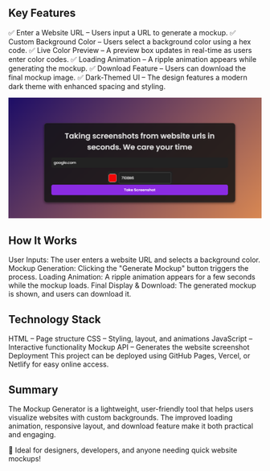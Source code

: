 ## Key Features
✅ Enter a Website URL – Users input a URL to generate a mockup.
✅ Custom Background Color – Users select a background color using a hex code.
✅ Live Color Preview – A preview box updates in real-time as users enter color codes.
✅ Loading Animation – A ripple animation appears while generating the mockup.
✅ Download Feature – Users can download the final mockup image.
✅ Dark-Themed UI – The design features a modern dark theme with enhanced spacing and styling.

![mockup Screenshot](assets/mockup.png)
## How It Works
User Inputs: The user enters a website URL and selects a background color.
Mockup Generation: Clicking the "Generate Mockup" button triggers the process.
Loading Animation: A ripple animation appears for a few seconds while the mockup loads.
Final Display & Download: The generated mockup is shown, and users can download it.


## Technology Stack
HTML – Page structure
CSS – Styling, layout, and animations
JavaScript – Interactive functionality
Mockup API – Generates the website screenshot
Deployment
This project can be deployed using GitHub Pages, Vercel, or Netlify for easy online access.


## Summary
The Mockup Generator is a lightweight, user-friendly tool that helps users visualize websites with custom backgrounds. The improved loading animation, responsive layout, and download feature make it both practical and engaging.

🚀 Ideal for designers, developers, and anyone needing quick website mockups!
